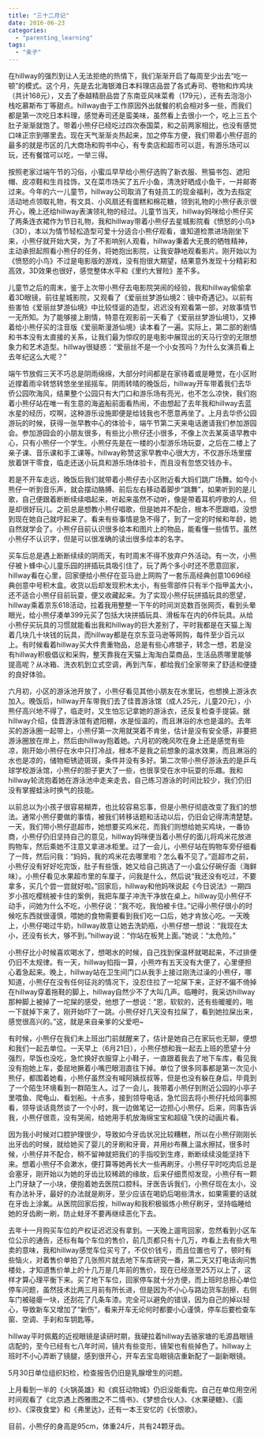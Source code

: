 ```yaml
---
title: "三十二月记"
date: 2016-06-23
categories: 
  - "parenting_learning"
tags: 
  - "亲子"
---
```


在hillway的强烈到让人无法拒绝的热情下，我们渐渐开启了每周至少出去“吃一顿”的模式。这个月，先是去北海银滩日本料理店品尝了各式寿司、卷物和炸鸡块（共计168元），又去了泰越精厨品尝了东南亚风味菜肴（179元），还有去泡泡小栈吃慕斯布丁等甜点。hillway由于工作原因外出就餐的机会相对多一些，而我们都是第一次吃日本料理，感觉寿司还是蛮美味，虽然看上去很小一个，吃上三五个肚子渐渐就饱了。带着小熊仔已经吃过四次泰国菜，和之前两家相比，也没有感觉口味正宗到哪里去。现在天气渐渐炎热起来，加之停车方便，我们带着小熊仔逛的最多的就是市区的几大商场和购书中心，有专卖店和超市可以逛，有游乐场可以玩，还有餐馆可以吃，一举三得。

按照老家过端午节的习俗，小蜜瓜早早给小熊仔选购了新衣服、熊猫书包、遮阳帽、皮凉鞋和生肖挂饰，又在菜市场买了五斤小鱼，清洗好晒成小鱼干，一并邮寄过来。今年的六一儿童节，hillway公司取消了有娃员工的现金福利，改为去指定活动地点领取礼物，有文具、小风扇还有蛋糕和棉花糖，领到礼物的小熊仔表示很开心，晚上还给hillway表演领礼物的经过。儿童节当天，hillway妈咪给小熊仔买了两条连衣裙作为节日礼物，我和hillway带着小熊仔去星城影院看《愤怒的小鸟》（3D），本以为情节轻松造型可爱十分适合小熊仔观看，谁知道检票进场刚坐下来，小熊仔就开始大哭，为了不影响别人观看，hillway秉着大无畏的牺牲精神，主动承担起照看小熊仔的任务，将她抱出影院，让我安静地观看影片。刚开始以为《愤怒的小鸟》不过是电影版的游戏，没有抱很大期望，结果意外发现十分精彩和高效，3D效果也很好，感觉整体水平和《里约大冒险》差不多。

儿童节之后的周末，鉴于上次带小熊仔去电影院哭闹的经验，我和hillway偷偷拿着3D眼镜，前往星城影院，又观看了《爱丽丝梦游仙境2：镜中奇遇记》。以前有些害怕《爱丽丝梦游仙境》中比较怪诞的造型，迟迟没有观看第一部，对故事情节一无所知。为了能够接上剧情，特意在观影前一天看了《爱丽丝梦游仙境1》，又捧着给小熊仔买的注音版《爱丽斯漫游仙境》读本看了一遍。实际上，第二部的剧情和书本没有太直接的关系，让我们最为惊叹的是电影中展现出的天马行空的无限想象力和艺术造型。hillway很疑惑：“爱丽丝不是一个小女孩吗？为什么女演员看上去年纪这么大呢？”

端午节放假三天不巧总是阴雨绵绵，大部分时间都是在家待着或是睡觉，在小区附近撑着雨伞转悠转悠坐坐摇摇车。阴雨转晴的晚饭后，hillway开车带着我们去华侨公园吹海风，结果整个公园只有大门口和游乐场有亮光，也不怎么凉快，我们抱着小熊仔站在唯一有生意的海盗船前面看热闹，不由想起了去年我和hillway去蓝水星的经历，哎啊，这种游乐设施即便是给钱我也不愿意再坐了。上月去华侨公园游玩的时候，获得一张早教中心的体验卡，端午节第二天来电话邀请我们参加游园会。参加游园会的小朋友很多，有些比小熊仔还小很多，不像上次去某英语早教中心，只有小熊仔一个学生。小熊仔先是在一楼的小型游乐场玩耍，之后在二楼上了亲子课、音乐课和手工课等。hillway称赞这家早教中心很大方，不仅游乐场里摆放着饼干零食，临走还送小玩具和游乐场体验卡，而且没有忽悠交钱办卡。

若是不开车走远，晚饭后我们就带着小熊仔去小区附近看大妈们跳广场舞。如今小熊仔一听到音乐声，就会摆动胳膊、前后左右移动着脚步“跳舞”，如果听到的是儿歌，自己便跟着断断续续唱起来，听起来虽然不动听，像是带着耳机哼歌的人，但是却很好玩儿。之前总是想教小熊仔唱歌，但是她并不配合，根本不愿跟唱，没想到现在她自己就哼起来了。看来有些事情是急不得了，到了一定的时候和年龄，她自然就学会了。小熊仔目前认识很多绘本和图片上的物品，能看懂一些情节。虽然小熊仔不认识字，但是可以很准确的读出很多绘本的名字。

买车后总是遇上断断续续的阴雨天，有时周末不得不放弃户外活动。有一次，小熊仔被卜蜂中心儿童乐园的拼插玩具吸引住了，玩了两个多小时还不愿意回家，hillway看在心里，回家便给小熊仔在亚马逊上网购了一套乐高经典创意10696经典创意中号积木盒。收货以后却发现积木太小，有些零部件只有半个指甲盖大小，还不适合小熊仔目前玩耍，便又收藏起来。为了实现小熊仔玩拼插玩具的愿望，hillway乘着京东618活动，拉着我用整整一下午的时间浏览数百张网页，看到头晕眼光，给小熊仔凑单399元买了包括大块拼插玩具、滑板车在内的6件玩具。从给小熊仔买玩具的习惯就能看出我和hillway的巨大差别了，平时我都是在天猫上淘着几块几十块钱的玩具，而hillway都是在京东亚马逊等网购，每件至少百元以上。有时候看着hillway买大件贵重物品，总是有些心疼银子，转念一想，若是没有hillway积极倡议和采购，整天靠我在天猫上淘淘白菜商品，生活品质哪里能够提高呢？从冰箱、洗衣机到立式空调，再到汽车，都给我们全家带来了舒适和便捷的良好体验。

六月初，小区的游泳池开放了，小熊仔看见其他小朋友在水里玩，也想换上游泳衣加入。晚饭后，hillway开车带我们去了佳晋游泳馆（成人25元，儿童20元），小熊仔高兴地不得了，临走时，又生怕忘记拿她的游泳衣，还反复检查手提袋。据hillway介绍，佳晋游泳馆有遮阳棚，水是恒温的，而且淋浴的水也是温的。去年买的游泳圈一起带上，小熊仔第一次用就哭着不肯坐，估计是没有安全感，非要把游泳圈放在岸上，然后由hillway抱着她。六月初的晚风吹在身上还是感觉有些凉，刚开始小熊仔在水中只打冷战，根本不是我之前想象的温水效果，而且淋浴的水也是凉的，储物柜锈迹斑斑，条件并没有多好。第二次带小熊仔游泳去的是乒乓球学校游泳馆，小熊仔的胆子更大了一些，也很享受在水中玩耍的乐趣。我和hillway轮流抱着她在游泳池中走来走去，自己练习游泳的时间比较少，我们仍旧没有掌握蛙泳时换气的技能。

以前总以为小孩子很容易糊弄，也比较容易忘事，但是小熊仔彻底改变了我们的想法。通常小熊仔要做的事情，被我们转移话题和活动以后，仍旧会记得清清楚楚。一天，我们带小熊仔逛超市，她想要买鸡米花，而我们则想给她买鸡块，一番协商，小熊仔仍旧坚持自己的意见，hillway妈咪便当着小熊仔的面儿将鸡米花放进购物车，然后乘她不注意又拿进冰柜里。过了一会儿，小熊仔站在购物车旁仔细看了一阵，然后问我：“妈妈，我的鸡米花去哪里啦？怎么看不见了。”逛超市之前，小熊仔没有好好吃完饭，肚子有些饿，她又给自己挑选了一小盒公仔碗仔面（海鲜味）。小熊仔看见水果超市里的车厘子，问我是什么，然后说“我还没有吃过，不要拿多，买几个尝一尝就好啦。”回家后，hillway和他妈咪说起《今日说法》一期四岁小孩吃樱桃被卡住的案例，我把车厘子冲洗干净放在桌上。hillway见小熊仔不动手，问她为什么不吃，小熊仔说：“我不吃，我怕被卡住。”记得小熊仔很小的时候吃东西就很谨慎，喂她的食物需要看到我们吃一口后，她才肯放心吃。一天晚上，小熊仔喝过牛奶，hillway故意让她去洗奶瓶，小熊仔想一想说：“我现在太小，还没有长大，够不到。”hillway说：“你站在板凳上面。”她说：“太危险。”

小熊仔比小时候喜欢喝水了，想喝水的时候，自己找到保温杯就喝起来，不过排便仍旧不太规律。有一天，hillway掐指一算，小熊咋有五天没有大便了，心里便担心着急起来。晚上，hillway站在卫生间门口从我手上接过刚洗过澡的小熊仔，哪知道，小熊仔在没有任何征兆的情况下，没忍住拉了一坨屎下来，正好不偏不倚掉在hillway穿着拖鞋的脚上，hillway自然少不了大叫几声。临睡时，我采访hillway那种脚上被掉了一坨屎的感受，他想了一想说：“恩，软软的，还有些暖暖的，啪一下就掉下来了，刚开始吓了一跳。小熊仔好几天没有拉屎了，看到她拉屎出来，感觉很高兴的。”这，就是来自亲爹的父爱吧~

有时候，小熊仔在我们未上班出门前就醒来了，估计是她自己在家玩也无聊，便想和我们一起去单位。一天早上（6月21日），小熊仔想和我一起去上班的愿望十分强烈，早饭也没吃，急忙换好衣服穿上小鞋子，一直跟着我去了地下车库，看见我没有抱她上车，委屈地撅着小嘴巴眼泪直往下掉。单位了很多同事都是第一次见小熊仔，都围着她看，小熊仔虽然没有喊阿姨叔叔等，但是也没有躲在身后，毕竟到了一个陌生环境看到一群陌生人。过了一会儿，我带着小熊仔到附近公园的小亭子里喂鱼、爬龟山、看划船。十点多，接到领导电话，急忙回去将小熊仔托给同事照看，领导谈话竟然谈了一个小时，我一边做笔记一边担心小熊仔。后来，同事告诉我，小熊仔很乖，没有哭闹，给她用手机放海绵宝宝和超级飞侠的动画片看。

因为我小时候对口腔护理很少，导致如今牙齿状况比较糟糕，所以在小熊仔刚刚长出牙齿的时候，就给她买了婴儿的牙刷和牙膏，并用纱布蘸上温水擦拭，很多时候，小熊仔并不配合，稍不留神就把我们的手指咬到生疼，断断续续没能坚持下来。想着小熊仔不会漱水，便打算等她再长大一些再刷牙。小熊仔平时吃肉后总是会塞牙，刚开始以为她的牙齿比较稀疏的缘故，后来仔细贯彻发现，小熊仔有一颗上门牙缺了一小块，便抱着她去医院口腔科。牙医告诉我们，小熊仔现在太小，没有办法补牙，最好的办法就是刷牙，至少应该在喝奶后喝些清水，如果需要的话就在牙齿上涂氟。从医院回家后按，hillway和我积极锻炼小熊仔刷牙，坚持临睡给她的牙齿刷一刷，防止蛀牙不要再继续恶化下去。

去年十一月购买车位的产权证迟迟没有拿到。一天晚上遛弯回家，忽然看到小区车位公示的通告，还标有每个车位的售价，前几页都只有十几万，咋看上去有些大甩卖的意味，我和hillway感觉车位买亏了，不仅价钱亏，而且位置也亏了，顿时有些恼火，对着售价单拍了几张照片就去地下车库研究一番，第二天又打电话询问售楼处，才知道售价单上的十几万是几年前的售价，现在已经涨至25万以上了，这样才算心理平衡下来。买了地下车位，回家停车就十分方便，而上班时总担心单位停车问题，虽然技术比两三月前有所长进，但是因为不小心与路边货车刮擦，右侧车门被碰瘪一块，还刮花了几条车漆。完全可以避免的错误，因为自己的掉以轻心，导致新车又增加了“新伤”，看来开车无论何时都要小心谨慎，停车后要检查车窗、空调、手刹和车钥匙等。

hillway平时佩戴的近视眼镜是读研时期，我硬拉着hillway去骆家塘的毛源昌眼镜店配的，至今已经有七八年时间，镜片有些变形，镜架也有些掉色了。hillway上班时不小心弄断了镜腿，感到很开心，开车去宝岛眼镜店重新配了一副新眼镜。

5月30日单位组织妇检，检查报告仍旧是乳腺增生的问题。

上月看到一半的《火锅英雄》和《疯狂动物城》仍旧没能看完。自己在单位用空闲时间观看了《北京遇上西雅图之不二情书》、《梦想合伙人》、《水果硬糖》、《面纱》、《深夜食堂》和《弗里达》，还有一本王安忆的《长恨歌》。

目前，小熊仔的身高是95cm，体重24斤，共有24颗牙齿。
